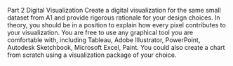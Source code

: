 Part 2 Digital Visualization
Create a digital visualization for the same small dataset from A1 and provide rigorous rationale for your design choices. 
In theory, you should be in a position to explain how every pixel contributes to your visualization. 
You are free to use any graphical tool you are comfortable with, including Tableau, Adobe Illustrator, PowerPoint, Autodesk Sketchbook, Microsoft Excel, Paint. You could also create a chart from scratch using a visualization package of your choice. 